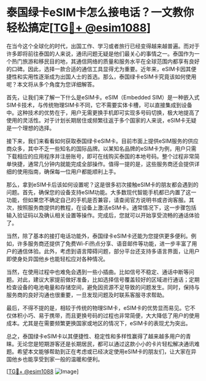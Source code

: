 # 泰国绿卡eSIM卡怎么接电话？一文教你轻松搞定[[TG💪+ @esim1088](https://t.me/s/esim1088)]

在当今这个全球化的时代，出国工作、学习或者旅行已经变得越来越普遍。而对于许多即将前往泰国的人来说，通讯问题无疑是他们最关心的事情之一。泰国作为一个热门旅游和移民目的地，其通信网络的质量和服务水平在全球范围内都享有良好的口碑。因此，选择一款合适的通信工具显得尤为重要。近年来，eSIM卡因其便捷性和实用性逐渐成为出国人士的首选。那么，泰国绿卡eSIM卡究竟该如何使用呢？本文将从多个角度为您详细解答。

首先，让我们来了解一下什么是eSIM卡。eSIM（Embedded SIM）是一种嵌入式SIM卡技术，与传统物理SIM卡不同，它不需要实体卡槽，可以直接集成到设备中。这种技术的优势在于，用户无需更换手机即可实现多号码切换，极大地提高了使用的灵活性。对于计划长期居住或频繁往返于多个国家的人来说，eSIM卡无疑是一个理想的选择。

接下来，我们来看看如何获取泰国绿卡eSIM卡。目前市面上提供eSIM服务的供应商众多，其中不乏一些知名的国际品牌。以某知名品牌的eSIM卡为例，用户只需下载相应的应用程序并注册账号，即可在线购买泰国的本地号码。整个过程非常简单快捷，通常几分钟内就能完成全部操作。值得一提的是，这些服务商还会提供详细的使用指南，确保每一位用户都能顺利上手。

那么，拿到eSIM卡后该如何设置呢？这是很多初次接触eSIM卡的朋友都会遇到的问题。首先，确保您的设备支持eSIM功能。大多数现代智能手机都已内置了这一功能，但如果您不确定自己的手机是否兼容，请查阅官方说明书或咨询客服。其次，按照服务商提供的教程，在设备上激活eSIM卡。通常情况下，这一步骤包括输入验证码以及确认相关设置等操作。完成后，您就可以开始享受流畅的通话体验了。

当然，除了基本的接打电话功能外，泰国绿卡eSIM卡还能为您提供更多便利。例如，许多服务商还提供了免费Wi-Fi热点分享、语音邮件等功能，进一步丰富了用户的通信体验。此外，考虑到语言障碍问题，部分平台还支持多语言界面，让用户即使身处异国他乡也能轻松应对各种情况。

当然，在使用过程中也难免会遇到一些小插曲。比如信号不稳定、通话中断等问题。对此，建议大家提前做好准备，比如选择信号覆盖较好的区域进行通话；定期检查设备的电池电量和存储空间，避免因资源不足导致的问题发生。同时，保持与服务商的良好沟通也很重要，一旦发现问题及时联系客服寻求帮助。

最后，不得不提的是，相较于传统的物理SIM卡，eSIM卡的优势显而易见。它不仅体积小巧、易于携带，而且更换号码的过程也非常简便，大大降低了用户的使用成本。尤其是在需要频繁更换国家或地区的情况下，eSIM卡的表现尤为突出。

总之，泰国绿卡eSIM卡以其便捷性、稳定性和多样性赢得了越来越多用户的青睐。无论您是短期游客还是长期居民，都可以通过这款小小的卡片轻松解决通讯难题。希望本文能够帮助到正在考虑或已经决定使用eSIM卡的朋友们，让大家在异国他乡也能享受到家一般的温暖和便利。

[[TG💪+ @esim1088](https://t.me/s/esim1088) ![Image](https://i.postimg.cc/4NQfJmqS/Snipaste-2025-05-13-00-14-12.png)]